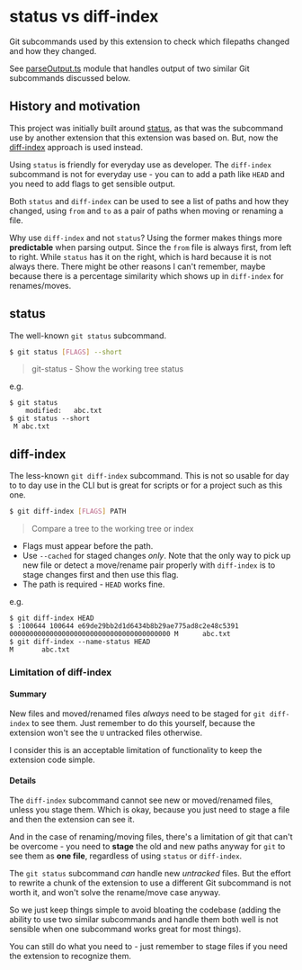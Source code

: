 # status vs diff-index

Git subcommands used by this extension to check which filepaths changed and how they changed.

See [parseOutput.ts](/src/git/parseOutput.ts) module that handles output of two similar Git subcommands discussed below.


## History and motivation

This project was initially built around [status](#status), as that was the subcommand use by another extension that this extension was based on. But, now the [diff-index](#diff-index) approach is used instead.

Using `status` is friendly for everyday use as developer. The `diff-index` subcommand is not for everyday use - you can to add a path like `HEAD` and you need to add flags to get sensible output.

Both `status` and `diff-index` can be used to see a list of paths and how they changed, using `from` and `to` as a pair of paths when moving or renaming a file.

Why use `diff-index` and not `status`? Using the former makes things more **predictable** when parsing output. Since the `from` file is always first, from left to right. While `status` has it on the right, which is hard because it is not always there. There might be other reasons I can't remember, maybe because there is a percentage similarity which shows up in `diff-index` for renames/moves.


## status

The well-known `git status` subcommand.

```sh
$ git status [FLAGS] --short
```

> git-status - Show the working tree status

e.g.

```console
$ git status
    modified:   abc.txt
$ git status --short
 M abc.txt
```


## diff-index

The less-known `git diff-index` subcommand. This is not so usable for day to to day use in the CLI but is great for scripts or for a project such as this one.

```sh
$ git diff-index [FLAGS] PATH
```

> Compare a tree to the working tree or index

- Flags must appear before the path.
- Use `--cached` for staged changes _only_. Note that the only way to pick up new file or detect a move/rename pair properly with `diff-index` is to stage changes first and then use this flag.
- The path is required - `HEAD` works fine.

e.g.

```console
$ git diff-index HEAD
$ :100644 100644 e69de29bb2d1d6434b8b29ae775ad8c2e48c5391 0000000000000000000000000000000000000000 M      abc.txt
$ git diff-index --name-status HEAD
M       abc.txt
```

### Limitation of diff-index

#### Summary

New files and moved/renamed files _always_ need to be staged for `git diff-index` to see them. Just remember to do this yourself, because the extension won't see the `U` untracked files otherwise.

I consider this is an acceptable limitation of functionality to keep the extension code simple.

#### Details

The `diff-index` subcommand cannot see new or moved/renamed files, unless you stage them. Which is okay, because you just need to stage a file and then the extension can see it.

And in the case of renaming/moving files, there's a limitation of git that can't be overcome - you need to **stage** the old and new paths anyway for `git` to see them as **one file**, regardless of using `status` or `diff-index`.

The `git status` subcommand _can_ handle new _untracked_ files. But the effort to rewrite a chunk of the extension to use a different Git subcommand is not worth it, and won't solve the rename/move case anyway.

So we just keep things simple to avoid bloating the codebase (adding the ability to use two similar subcommands and handle them both well is not sensible when one subcommand works great for most things).

You can still do what you need to - just remember to stage files if you need the extension to recognize them.
